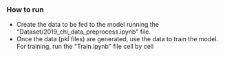 ### How to run

- Create the data to be fed to the model running the "Dataset/2019_chi_data_preprocess.ipynb" file.
- Once the data (pkl files) are generated, use the data to train the model. For training, run the "Train.ipynb" file cell by cell